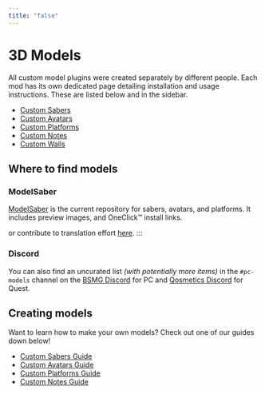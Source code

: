 ```yaml
---
title: "false"
---
```


# 3D Models
All custom model plugins were created separately by different people. Each mod has its own dedicated page detailing installation and usage instructions. These are listed below and in the sidebar.

* [Custom Sabers](./custom-sabers.md)
* [Custom Avatars](./custom-avatars.md)
* [Custom Platforms](./custom-platforms.md)
* [Custom Notes](./custom-notes.md)
* [Custom Walls](./custom-walls.md)

## Where to find models
### ModelSaber
[ModelSaber](https://modelsaber.com/) is the current repository for sabers, avatars, and platforms. It includes preview images, and OneClick&trade; install links.

or contribute to translation effort [here](https://github.com/bsmg/wiki). :::

### Discord
You can also find an uncurated list _(with potentially more items)_ in the `#pc-models` channel on the [BSMG Discord](https://discord.gg/beatsabermods) for PC and [Qosmetics Discord](https://discord.gg/MEBVngG) for Quest.

## Creating models
Want to learn how to make your own models? Check out one of our guides down below!
* [Custom Sabers Guide](./sabers-guide.md)
* [Custom Avatars Guide](./avatars-guide.md)
* [Custom Platforms Guide](./platforms-guide.md)
* [Custom Notes Guide](./notes-guide.md)